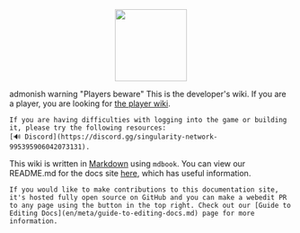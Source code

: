 <img src="https://upload.wikimedia.org/wikipedia/commons/e/ec/SCP_Foundation_%28emblem%29.svg" width=128 style="margin-left:auto;margin-right:auto;display:block"/>

admonish warning "Players beware"
This is the developer's wiki. If you are a player, you are looking for [the player wiki](https://wiki.singularity14.co.uk).


```admonish question "Technical Issues"
If you are having difficulties with logging into the game or building it, please try the following resources:
[🔊 Discord](https://discord.gg/singularity-network-995395906042073131). 
```

This wiki is written in [Markdown](https://docs.requarks.io/en/editors/markdown) using `mdbook`. You can view our README.md for the docs site [here](https://github.com/Foundation-Site-14/Site-14-docs/blob/master/README.md), which has useful information.

```admonish info "Making contributions"
If you would like to make contributions to this documentation site, it's hosted fully open source on GitHub and you can make a webedit PR to any page using the button in the top right. Check out our [Guide to Editing Docs](en/meta/guide-to-editing-docs.md) page for more information.
```
